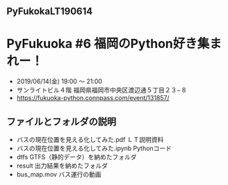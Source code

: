 ## PyFukokaLT190614
# PyFukuoka #6 福岡のPython好き集まれー！

- 2019/06/14(金) 19:00 〜 21:00
- サンライトビル４階 福岡県福岡市中央区渡辺通５丁目２３−８
- https://fukuoka-python.connpass.com/event/131857/

## ファイルとフォルダの説明
- バスの現在位置を見える化してみた.pdf     ＬＴ説明資料
- バスの現在位置を見える化してみた.ipynb   Pythonコード
- dtfs          GTFS（静的データ）を納めたフォルダ
- result        出力結果を納めたフォルダ
- bus_map.mov   バス運行の動画
